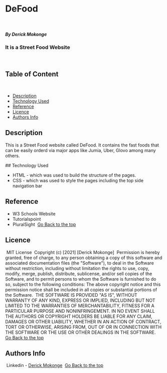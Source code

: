 # DeFood
​
##### By Derick Mokonge
### It is a Street Food Website
​
## Table of Content
​
+ [Description](#description)
+ [Technology Used](#technology-used)
+ [Reference](#reference)
+ [Licence](#licence)
+ [Authors Info](#author-Info)
​
## Description
<p>This is a Street Food website called DeFood. It contains the fast foods that can be easily orderd via major apps like Jumia, Uber, Glovo among many others.</p>
​
## Technology Used

* HTML - which was used to build the structure of the pages.
​
* CSS - which was used to style the pages including the top side navigation bar
​
## Reference
* W3 Schools Website
* Tutorialspoint
* PluralSight
​
[Go Back to the top](#DeFood)
​
## Licence
​
MIT License
​
Copyright (c) [2021] [Derick Mokonge]
​
Permission is hereby granted, free of charge, to any person obtaining a copy
of this software and associated documentation files (the "Software"), to deal
in the Software without restriction, including without limitation the rights
to use, copy, modify, merge, publish, distribute, sublicense, and/or sell
copies of the Software, and to permit persons to whom the Software is
furnished to do so, subject to the following conditions:
​
The above copyright notice and this permission notice shall be included in all
copies or substantial portions of the Software.
​
THE SOFTWARE IS PROVIDED "AS IS", WITHOUT WARRANTY OF ANY KIND, EXPRESS OR
IMPLIED, INCLUDING BUT NOT LIMITED TO THE WARRANTIES OF MERCHANTABILITY,
FITNESS FOR A PARTICULAR PURPOSE AND NONINFRINGEMENT. IN NO EVENT SHALL THE
AUTHORS OR COPYRIGHT HOLDERS BE LIABLE FOR ANY CLAIM, DAMAGES OR OTHER
LIABILITY, WHETHER IN AN ACTION OF CONTRACT, TORT OR OTHERWISE, ARISING FROM,
OUT OF OR IN CONNECTION WITH THE SOFTWARE OR THE USE OR OTHER DEALINGS IN THE
SOFTWARE.
​
[Go Back to the top](#DeFood)
​
## Authors Info
​​
Linkedin - [Derick Mokonge](www.linkedin.com/in/derick-ogendi)
​
[Go Back to the top](#DeFood)